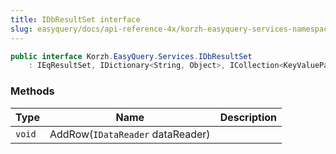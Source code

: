 ```yaml
---
title: IDbResultSet interface
slug: easyquery/docs/api-reference-4x/korzh-easyquery-services-namespace/idbresultset-interface
---
```



```csharp
public interface Korzh.EasyQuery.Services.IDbResultSet
    : IEqResultSet, IDictionary<String, Object>, ICollection<KeyValuePair<String, Object>>, IEnumerable<KeyValuePair<String, Object>>, IEnumerable

```

### Methods

| Type | Name | Description | 
| --- | --- | --- | 
| `void` | AddRow(`IDataReader` dataReader) |  |